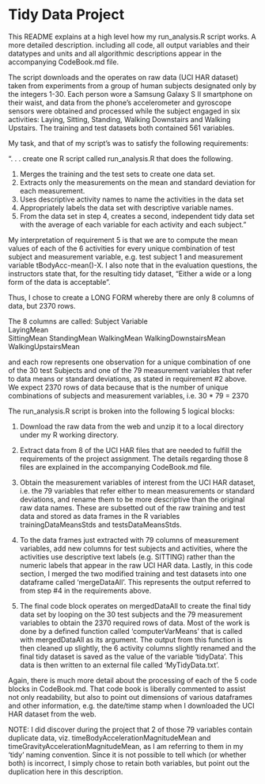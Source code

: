# Tidy Data Project

This README explains at a high level how my run_analysis.R script works. A more detailed description. including all code, all output variables and their datatypes and units and all algorithmic descriptions appear in the accompanying CodeBook.md file.

The script downloads and the operates on raw data (UCI HAR dataset) taken from experiments from a group of human subjects designated only by the integers 1-30.  Each person wore a Samsung Galaxy S II smartphone on their waist, and data from the phone’s accelerometer and gyroscope sensors were obtained and processed while the subject engaged in six activities: Laying, Sitting, Standing, Walking Downstairs and Walking Upstairs.  The training and test datasets both contained 561 variables.

My task, and that of my script’s was to satisfy the following requirements:

“. . . create one R script called run_analysis.R that does the following. 
1. Merges the training and the test sets to create one data set.
2. Extracts only the measurements on the mean and standard deviation for each measurement. 
3. Uses descriptive activity names to name the activities in the data set
4. Appropriately labels the data set with descriptive variable names. 
5. From the data set in step 4, creates a second, independent tidy data set with the average of each variable for each activity and each subject.”

My interpretation of requirement 5 is that we are to compute the mean values of each of the 6 activities for every unique combination of test subject and measurement variable, e.g. test subject 1 and measurement variable tBodyAcc-mean()-X.  I also note that in the evaluation questions, the instructors state that, for the resulting tidy dataset, “Either a wide or a long form of the data is acceptable”.  

Thus, I chose to create a LONG FORM whereby there are only 8 columns of data, but 2370 rows.

The 8 columns are called:
  Subject 
  Variable  
  LayingMean  
  SittingMean 
  StandingMean 
  WalkingMean 
  WalkingDownstairsMean  
  WalkingUpstairsMean

and each row represents one observation for a unique combination of one of the 30 test Subjects and one of the 79 measurement variables that refer to data means or standard deviations, as stated in requirement #2 above.  We expect 2370 rows of data because that is the number of unique combinations of subjects and measurement variables, i.e. 30 * 79 = 2370

The run_analysis.R script is broken into the following 5 logical blocks:

1. Download the raw data from the web and unzip it to a local directory under my R working directory.

2. Extract data from 8 of the UCI HAR files that are needed to fulfill the requirements of the project assignment.  The details regarding those 8 files are explained in the accompanying CodeBook.md file.

3. Obtain the measurement variables of interest from the UCI HAR dataset, i.e. the 79 variables that refer either to mean measurements or standard deviations, and rename them to be more descriptive than the original raw data names.  These are subsetted out of the raw training and test data and stored as data frames in the R variables trainingDataMeansStds and testsDataMeansStds.

4. To the data frames just extracted with 79 columns of measurement variables, add new columns for test subjects and activities, where the activities use descriptive text labels (e.g. SITTING) rather than the numeric labels that appear in the raw UCI HAR data.  Lastly, in this code section, I merged the two modified training and test datasets into one dataframe called ‘mergeDataAll’.  This represents the output referred to from step #4 in the requirements above.

5. The final code block operates on mergedDataAll to create the final tidy data set by looping on the 30 test subjects and the 79 measurement variables to obtain the 2370 required rows of data.  Most of the work is done by a defined function called ‘computerVarMeans’ that is called with mergedDataAll as its argument.  The output from this function is then cleaned up slightly, the 6 activity columns slightly renamed and the final tidy dataset is saved as the value of the variable ‘tidyData’.  This data is then written to an external file called ‘MyTidyData.txt’.

Again, there is much more detail about the processing of each of the 5 code blocks in CodeBook.md.  That code book is liberally commented to assist not only readability, but also to point out dimensions of various dataframes and other information, e.g. the date/time stamp when I downloaded the UCI HAR dataset from the web.

NOTE: I did discover during the project that 2 of those 79 variables contain duplicate data, viz. timeBodyAccelerationMagnitudeMean and timeGravityAccelerationMagnitudeMean, as I am referring to them in my ‘tidy’ naming convention.  Since it is not possible to tell which (or whether both) is incorrect, I simply chose to retain both variables, but point out the duplication here in this description. 

